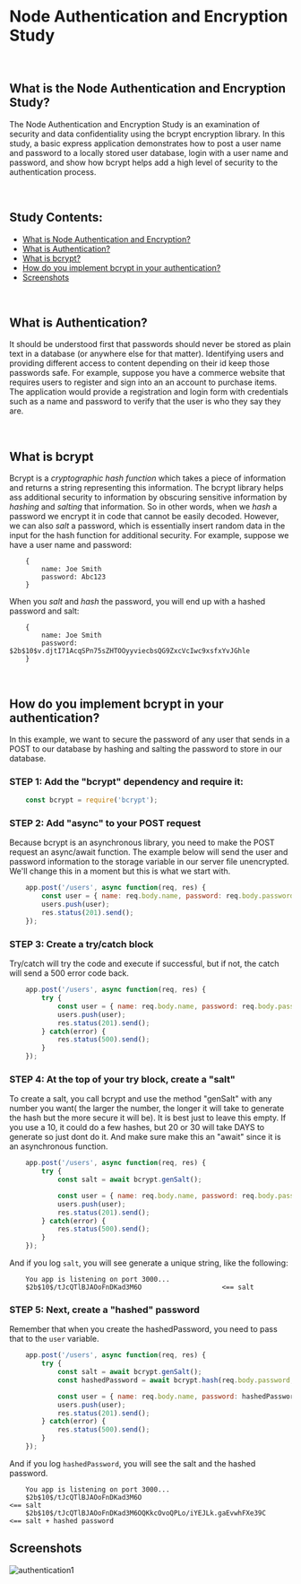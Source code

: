 # Node Authentication and Encryption Study

<br>

## What is the Node Authentication and Encryption Study?
The Node Authentication and Encryption Study is an examination of security and data confidentiality using the bcrypt encryption library. In this study, a basic express application
demonstrates how to post a user name and password to a locally stored user database, login with a user name and password, and show how bcrypt helps add a high level of security to the
authentication process.

<br>

## Study Contents:

* [What is Node Authentication and Encryption?](#What-is-Node-Authentication-and-Encryption)
* [What is Authentication?](#What-is-Authentication)
* [What is bcrypt?](#What-is-bcrypt)
* [How do you implement bcrypt in your authentication?](#How-do-you-implement-bcrypt-in-your-authentication)
* [Screenshots](#Screenshots)


<br>

## What is Authentication?
It should be understood first that passwords should never be stored as plain text in a database (or anywhere else for that matter). Identifying users and providing different access to content depending on their id keep those passwords safe. For example, suppose you have a commerce website that requires users to register and sign into an an account to purchase items. The application would provide a registration and login form with credentials such as a name and password to verify that the user is who they say they are.


<br>

## What is bcrypt
Bcrypt is a *cryptographic hash function* which takes a piece of information and returns a string representing this information. The bcrypt library helps ass additional security to information by obscuring sensitive information by *hashing* and *salting* that information. So in other words, when we *hash* a password we encrypt it in code that cannot be easily decoded.  However, we can also *salt* a password, which is essentially insert random data in the input for the hash function for additional security.  For example, suppose we have a user name and password:
```
    {
        name: Joe Smith
        password: Abc123
    }
```
When you *salt* and *hash* the password, you will end up with a hashed password and salt:
```
    {
        name: Joe Smith
        password: $2b$10$v.djtI71AcqSPn75sZHTOOyyviecbsQG9ZxcVcIwc9xsfxYvJGhle
    }
```

<br>

## How do you implement bcrypt in your authentication?
In this example, we want to secure the password of any user that sends in a POST to our database by hashing and salting the password to store in our database. 

### STEP 1: Add the "bcrypt" dependency and require it:
```JavaScript
    const bcrypt = require('bcrypt');
```

### STEP 2: Add "async" to your POST request
Because bcrypt is an asynchronous library, you need to make the POST request an async/await function.  The example below will send the user and password information to the storage variable in our server file unencrypted. We'll change this in a moment but this is what we start with.
```JavaScript
    app.post('/users', async function(req, res) {                                // add async modifier
        const user = { name: req.body.name, password: req.body.password}         // store inputs as "user"
        users.push(user);                                                        // and push the user to "users"
        res.status(201).send();                                                  // and send!
    });
```

### STEP 3: Create a try/catch block
Try/catch will try the code and execute if successful, but if not, the catch will send a 500 error code back.
```JavaScript
    app.post('/users', async function(req, res) {
        try {                                                                                // try
            const user = { name: req.body.name, password: req.body.password}
            users.push(user);
            res.status(201).send();
        } catch(error) {                                                                     // catch
            res.status(500).send();
        }
    });
```

### STEP 4: At the top of your try block, create a "salt"
To create a salt, you call bcrypt and use the method "genSalt" with any number you want( the larger the number, the longer it will take to generate the hash but the more secure it will be). 
It is best just to leave this empty. If you use a 10, it could do a few hashes, but 20 or 30 will take DAYS to generate so just dont do it.  And make sure make this an "await" since it is an asynchronous function.  
```JavaScript
    app.post('/users', async function(req, res) {
        try {
            const salt = await bcrypt.genSalt();                                          // salt added

            const user = { name: req.body.name, password: req.body.password}
            users.push(user);
            res.status(201).send();
        } catch(error) {
            res.status(500).send();
        }
    });
```
And if you log ```salt```, you will see generate a unique string, like the following:
```
    You app is listening on port 3000... 
    $2b$10$/tJcQTlBJAOoFnDKad3M6O                    <== salt
```

### STEP 5: Next, create a "hashed" password
Remember that when you create the hashedPassword, you need to pass that to the ```user``` variable.
```JavaScript
    app.post('/users', async function(req, res) {
        try {
            const salt = await bcrypt.genSalt();
            const hashedPassword = await bcrypt.hash(req.body.password, salt);       // hashed password

            const user = { name: req.body.name, password: hashedPassword}            // and pass to user.
            users.push(user);
            res.status(201).send();
        } catch(error) {
            res.status(500).send();
        }
    });
```
And if you log ```hashedPassword```, you will see the salt and the hashed password.
```
    You app is listening on port 3000... 
    $2b$10$/tJcQTlBJAOoFnDKad3M6O                                         <== salt
    $2b$10$/tJcQTlBJAOoFnDKad3M6OQKkcOvoQPLo/iYEJLk.gaEvwhFXe39C          <== salt + hashed password
```

## Screenshots
![authentication1](https://user-images.githubusercontent.com/37447586/65382414-803c3280-dcb9-11e9-978b-0edd29fe16af.png)




